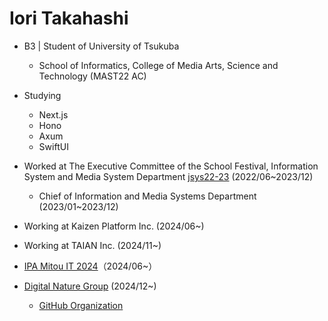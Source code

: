 # Iori Takahashi

- B3 | Student of University of Tsukuba
  - School of Informatics, College of Media Arts, Science and Technology (MAST22 AC)

- Studying
  - Next.js
  - Hono
  - Axum
  - SwiftUI

- Worked at The Executive Committee of the School Festival, Information System and Media System Department [jsys22-23](https://github.com/sohosai)  (2022/06~2023/12)
  - Chief of Information and Media Systems Department (2023/01~2023/12)
  
- Working at Kaizen Platform Inc. (2024/06~)

- Working at TAIAN Inc. (2024/11~)

- [IPA Mitou IT 2024](https://www.ipa.go.jp/jinzai/mitou/it/2024/gaiyou-tk-3.html)（2024/06~）

- [Digital Nature Group](https://digitalnature.slis.tsukuba.ac.jp/) (2024/12~)

  - [GitHub Organization](https://github.com/DigitalNatureGroup)
